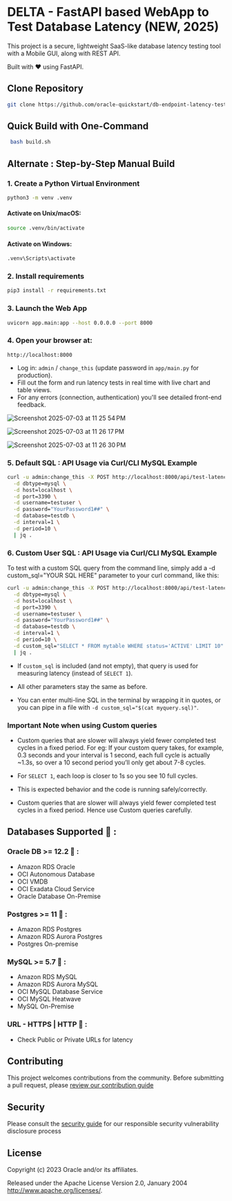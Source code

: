 # DELTA - FastAPI based WebApp to Test Database Latency (NEW, 2025)

This project is a secure, lightweight SaaS-like database latency testing tool with a Mobile GUI, along with REST API.

Built with ❤️ using FastAPI.  


## Clone Repository ##
```bash
git clone https://github.com/oracle-quickstart/db-endpoint-latency-testing-ammeter.git && cd db-endpoint-latency-testing-ammeter/
```

## Quick Build with One-Command ##
```bash
 bash build.sh
```

## Alternate : Step-by-Step Manual Build ##

### 1. Create a Python Virtual Environment

```bash
python3 -m venv .venv
```

#### Activate on Unix/macOS:
```bash
source .venv/bin/activate
```

#### Activate on Windows:
```bash
.venv\Scripts\activate
```

### 2. Install requirements
```bash
pip3 install -r requirements.txt
```

### 3. Launch the Web App
```bash
uvicorn app.main:app --host 0.0.0.0 --port 8000
```
### 4. Open your browser at:
```
http://localhost:8000
```
- Log in: `admin` / `change_this` (update password in `app/main.py` for production).
- Fill out the form and run latency tests in real time with live chart and table views.
- For any errors (connection, authentication) you'll see detailed front-end feedback.

![Screenshot 2025-07-03 at 11 25 54 PM](https://github.com/user-attachments/assets/1e26dd2c-9423-46b8-9a76-b05b689e72b6)

![Screenshot 2025-07-03 at 11 26 17 PM](https://github.com/user-attachments/assets/235f6251-3198-4cd4-99a7-63490b4f6405)

![Screenshot 2025-07-03 at 11 26 30 PM](https://github.com/user-attachments/assets/f1b17fb8-f637-4b86-95c9-52dd0b6e2067)

### 5. Default SQL : API Usage via Curl/CLI MySQL Example
```bash
curl -u admin:change_this -X POST http://localhost:8000/api/test-latency \
  -d dbtype=mysql \
  -d host=localhost \
  -d port=3390 \
  -d username=testuser \
  -d password="YourPassword1##" \
  -d database=testdb \
  -d interval=1 \
  -d period=10 \
  | jq .
```

### 6. Custom User SQL : API Usage via Curl/CLI MySQL Example

To test with a custom SQL query from the command line, simply add a -d custom_sql="YOUR SQL HERE" parameter to your curl command, like this:

```bash
curl -u admin:change_this -X POST http://localhost:8000/api/test-latency \
  -d dbtype=mysql \
  -d host=localhost \
  -d port=3390 \
  -d username=testuser \
  -d password="YourPassword1##" \
  -d database=testdb \
  -d interval=1 \
  -d period=10 \
  -d custom_sql="SELECT * FROM mytable WHERE status='ACTIVE' LIMIT 10" \
  | jq .
```

- If `custom_sql` is included (and not empty), that query is used for measuring latency (instead of `SELECT 1`).

- All other parameters stay the same as before.

- You can enter multi-line SQL in the terminal by wrapping it in quotes, or you can pipe in a file with `-d custom_sql="$(cat myquery.sql)"`.

### Important Note when using Custom queries ###
- Custom queries that are slower will always yield fewer completed test cycles in a fixed period. For eg: If your custom query takes, for example, 0.3 seconds and your interval is 1 second, each full cycle is actually ~1.3s, so over a 10 second period you’ll only get about 7-8 cycles.
  
- For `SELECT 1`, each loop is closer to 1s so you see 10 full cycles.
  
- This is expected behavior and the code is running safely/correctly.
  
- Custom queries that are slower will always yield fewer completed test cycles in a fixed period. Hence use Custom queries carefully.

## Databases Supported 🔌 :

### Oracle DB >= 12.2 📌  : 
- Amazon RDS Oracle
- OCI Autonomous Database
- OCI VMDB
- OCI Exadata Cloud Service
- Oracle Database On-Premise

### Postgres >= 11 📌 :
- Amazon RDS Postgres
- Amazon RDS Aurora Postgres
- Postgres On-premise 

### MySQL >= 5.7 📌  : 
- Amazon RDS MySQL
- Amazon RDS Aurora MySQL
- OCI MySQL Database Service
- OCI MySQL Heatwave
- MySQL On-Premise

### URL - HTTPS | HTTP 📌 :
- Check Public or Private URLs for latency

## Contributing

This project welcomes contributions from the community. Before submitting a pull request, please [review our contribution guide](./CONTRIBUTING.md)

## Security

Please consult the [security guide](./SECURITY.md) for our responsible security vulnerability disclosure process

## License

Copyright (c) 2023 Oracle and/or its affiliates.

Released under the Apache License Version 2.0, January 2004
<http://www.apache.org/licenses/>.
